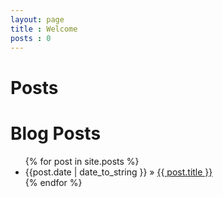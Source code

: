 ```yaml
---
layout: page
title : Welcome
posts : 0
---
```


Posts
========
<div id="home">
    <h1>Blog Posts</h1>
    <ul class="posts">
    {% for post in site.posts %}
        <li><span>{{post.date | date_to_string }}</span> &raquo; <a href="{{site.baseurl }}{{ post.url }}">{{ post.title }}</a></li>
        {% endfor %}
    </ul>
</div>


[gravatar]: https://gravatar.com/avatar/1b0f4404b6fc8995cd6fea10b5c8b09c
